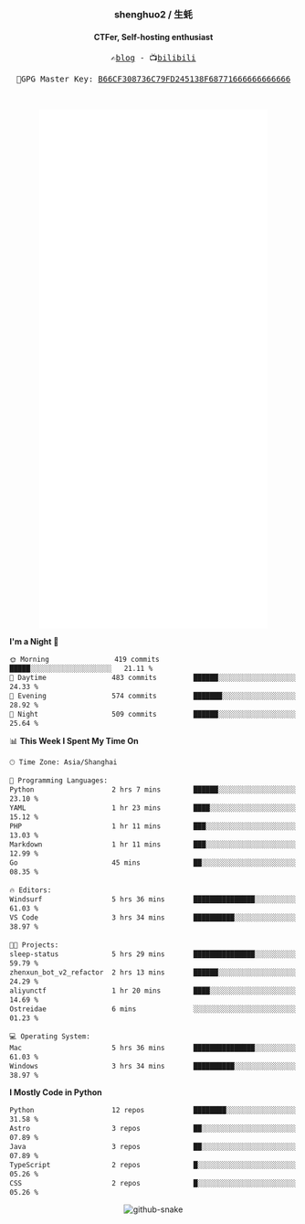 <h3 align="center"> shenghuo2 / 生蚝 </h3>
<h4 align="center" >CTFer, Self-hosting enthusiast</h3>


<p align="center">
  <samp>
    ✍️<a href="https://blog.shenghuo2.top/">blog</a> -
    📺<a href="https://space.bilibili.com/85894935">bilibili</a>
  </samp>
</p>
<p align="center">
  <samp>
     🔐GPG Master Key: <a align="center" href="https://github.com/shenghuo2.gpg">B66CF308736C79FD245138F68771666666666666</a>
  </samp>
</p>
<br>
<p align="center">
  <a href="https://github.com/shenghuo2">
    <img width="400" align="top" src="https://github.com/shenghuo2/shenghuo2/blob/main/metrics.left.svg" />
  </a>
  <a href="https://github.com/shenghuo2">
    <img width="400" align="top" src="https://github.com/shenghuo2/shenghuo2/blob/main/metrics.right.svg" />
  </a>
</p>


<!--START_SECTION:waka-->
**I'm a Night 🦉** 

```text
🌞 Morning                419 commits         █████░░░░░░░░░░░░░░░░░░░░   21.11 % 
🌆 Daytime                483 commits         ██████░░░░░░░░░░░░░░░░░░░   24.33 % 
🌃 Evening                574 commits         ███████░░░░░░░░░░░░░░░░░░   28.92 % 
🌙 Night                  509 commits         ██████░░░░░░░░░░░░░░░░░░░   25.64 % 
```


📊 **This Week I Spent My Time On** 

```text
🕑︎ Time Zone: Asia/Shanghai

💬 Programming Languages: 
Python                   2 hrs 7 mins        ██████░░░░░░░░░░░░░░░░░░░   23.10 % 
YAML                     1 hr 23 mins        ████░░░░░░░░░░░░░░░░░░░░░   15.12 % 
PHP                      1 hr 11 mins        ███░░░░░░░░░░░░░░░░░░░░░░   13.03 % 
Markdown                 1 hr 11 mins        ███░░░░░░░░░░░░░░░░░░░░░░   12.99 % 
Go                       45 mins             ██░░░░░░░░░░░░░░░░░░░░░░░   08.35 % 

🔥 Editors: 
Windsurf                 5 hrs 36 mins       ███████████████░░░░░░░░░░   61.03 % 
VS Code                  3 hrs 34 mins       ██████████░░░░░░░░░░░░░░░   38.97 % 

🐱‍💻 Projects: 
sleep-status             5 hrs 29 mins       ███████████████░░░░░░░░░░   59.79 % 
zhenxun_bot_v2_refactor  2 hrs 13 mins       ██████░░░░░░░░░░░░░░░░░░░   24.29 % 
aliyunctf                1 hr 20 mins        ████░░░░░░░░░░░░░░░░░░░░░   14.69 % 
Ostreidae                6 mins              ░░░░░░░░░░░░░░░░░░░░░░░░░   01.23 % 

💻 Operating System: 
Mac                      5 hrs 36 mins       ███████████████░░░░░░░░░░   61.03 % 
Windows                  3 hrs 34 mins       ██████████░░░░░░░░░░░░░░░   38.97 % 
```

**I Mostly Code in Python** 

```text
Python                   12 repos            ████████░░░░░░░░░░░░░░░░░   31.58 % 
Astro                    3 repos             ██░░░░░░░░░░░░░░░░░░░░░░░   07.89 % 
Java                     3 repos             ██░░░░░░░░░░░░░░░░░░░░░░░   07.89 % 
TypeScript               2 repos             █░░░░░░░░░░░░░░░░░░░░░░░░   05.26 % 
CSS                      2 repos             █░░░░░░░░░░░░░░░░░░░░░░░░   05.26 % 
```




<!--END_SECTION:waka-->


<div align="center">
  <picture>
    <source media="(prefers-color-scheme: dark)" srcset="https://gist.githubusercontent.com/shenghuo2/bfce20b14ab0484cef03bae6e60e0b3a/raw/github-snake-dark.svg" />
    <source media="(prefers-color-scheme: light)" srcset="https://gist.githubusercontent.com/shenghuo2/bfce20b14ab0484cef03bae6e60e0b3a/raw/github-snake.svg" />
    <img alt="github-snake" src="https://gist.githubusercontent.com/shenghuo2/bfce20b14ab0484cef03bae6e60e0b3a/raw/github-snake.svg" />
  </picture>
</div>

<!--
**shenghuo2/shenghuo2** is a ✨ _special_ ✨ repository because its `README.md` (this file) appears on your GitHub profile.

Here are some ideas to get you started:

- 🔭 I’m currently working on ...
- 🌱 I’m currently learning ...
- 👯 I’m looking to collaborate on ...
- 🤔 I’m looking for help with ...
- 💬 Ask me about ...
- 📫 How to reach me: ...
- 😄 Pronouns: ...
- ⚡ Fun fact: ...
-->
